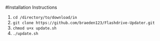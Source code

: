 #Installation Instructions

1. `cd /directory/to/download/in`
2. `git clone https://github.com/braeden123/Flashdrive-Updater.git`
3. `chmod u+x update.sh`
4. `./update.sh`

